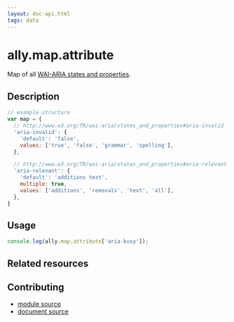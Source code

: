 ```yaml
---
layout: doc-api.html
tags: data
---
```


# ally.map.attribute

Map of all [WAI-ARIA states and properties](http://www.w3.org/TR/wai-aria/states_and_properties).


## Description

```js
// example structure
var map = {
  // http://www.w3.org/TR/wai-aria/states_and_properties#aria-invalid
  'aria-invalid': {
    'default': 'false',
    values: ['true', 'false', 'grammar', 'spelling'],
  },

  // http://www.w3.org/TR/wai-aria/states_and_properties#aria-relevant
  'aria-relevant': {
    'default': 'additions text',
    multiple: true,
    values: ['additions', 'removals', 'text', 'all'],
  },
}
```

## Usage

```js
console.log(ally.map.attribute['aria-busy']);
```


## Related resources


## Contributing

* [module source](https://github.com/medialize/ally.js/blob/master/src/map/attribute.js)
* [document source](https://github.com/medialize/ally.js/blob/master/docs/api/map/keycode.md)

